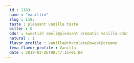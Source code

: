 ```yaml
---
  id : 1183
  name : "vanillin"
  slug : 1183
  taste : pleasant vanilla taste
  bitter : 0
  odor : sweetish smell@pleasant aromatic vanilla odor
  natural : 1
  flavor_profile : vanilla@chocolate@sweet@creamy
  fema_flavor_profile : Vanilla
  date : 2019-03-26T08:47:11+01:00
---
```



